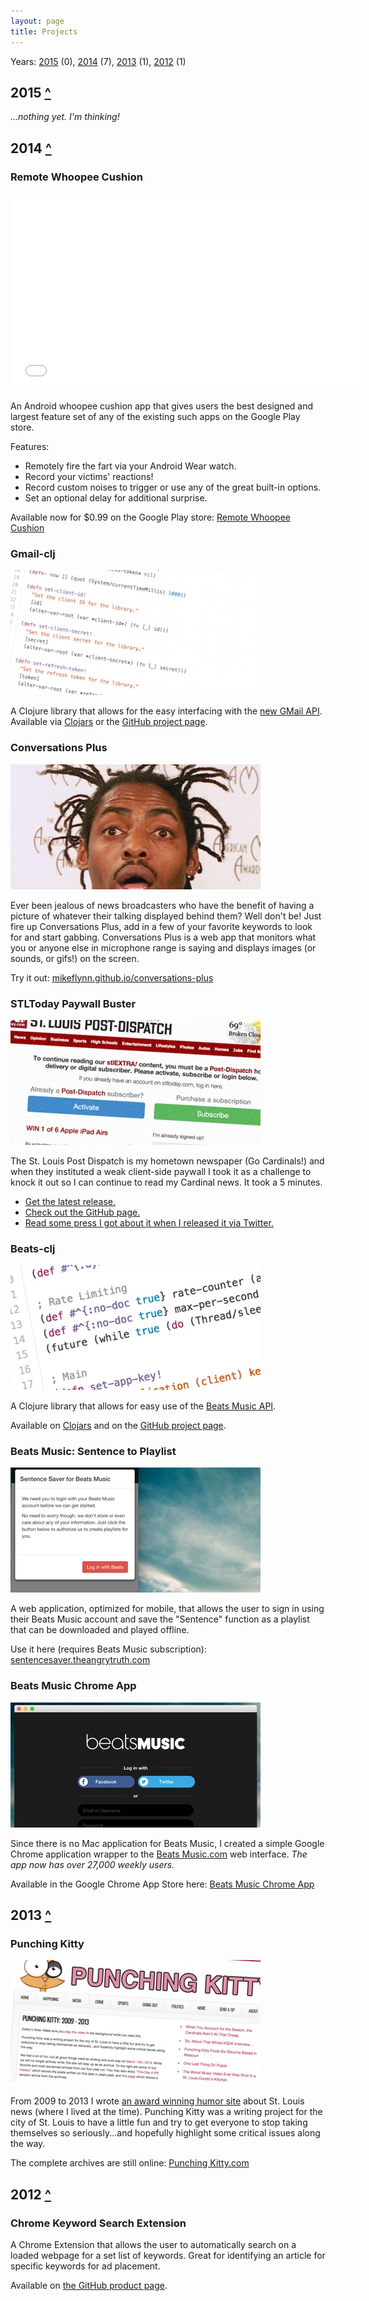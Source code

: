 ```yaml
---
layout: page
title: Projects
---
```


Years: [2015](#2015) (0), [2014](#2014) (7), [2013](#2013) (1), [2012](#2012) (1)

<a name="2015"></a>
## 2015 [&#94;](#top)

_...nothing yet. I'm thinking!_

<a name="2014"></a>
## 2014 [&#94;](#top)

<a name="whoopee"></a>
### Remote Whoopee Cushion

<iframe width="560" height="315" src="//www.youtube.com/embed/q_yuuID4ET8?rel=0" frameborder="0" allowfullscreen></iframe>

An Android whoopee cushion app that gives users the best designed and largest feature set of any of the existing such apps on the Google Play store.

Features:

* Remotely fire the fart via your Android Wear watch.
* Record your victims' reactions!
* Record custom noises to trigger or use any of the great built-in options.
* Set an optional delay for additional surprise.

Available now for $0.99 on the Google Play store: [Remote Whoopee Cushion](https://play.google.com/store/apps/details?id=io.github.mikeflynn.remotewhoopeecushion)

<a name="gmail"></a>
### Gmail-clj

![placeholder](/public/images/gmail-clj.jpg "Medium example image")

A Clojure library that allows for the easy interfacing with the [new GMail API](https://www.youtube.com/watch?v=UhdiQmS3kDs). Available via [Clojars](https://clojars.org/gmail-clj) or the [GitHub project page](https://github.com/mikeflynn/gmail-clj).

<a name="convo"></a>
### Conversations Plus

![placeholder](/public/images/coolio.jpg "Medium example image")

Ever been jealous of news broadcasters who have the benefit of having a picture of whatever their talking displayed behind them? Well don't be! Just fire up Conversations Plus, add in a few of your favorite keywords to look for and start gabbing. Conversations Plus is a web app that monitors what you or anyone else in microphone range is saying and displays images (or sounds, or gifs!) on the screen.

Try it out: [mikeflynn.github.io/conversations-plus](https://mikeflynn.github.io/conversations-plus/)

<a name="stltoday"></a>
### STLToday Paywall Buster

![placeholder](/public/images/stltoday.jpg "Medium example image")

The St. Louis Post Dispatch is my hometown newspaper (Go Cardinals!) and when they instituted a weak client-side paywall I took it as a challenge to knock it out so I can continue to read my Cardinal news. It took a 5 minutes.

* [Get the latest release.](https://github.com/mikeflynn/stltoday-paywall-buster/releases/tag/v2.2)
* [Check out the GitHub page.](https://github.com/mikeflynn/stltoday-paywall-buster)
* [Read some press I got about it when I released it via Twitter.](http://blogs.riverfronttimes.com/dailyrft/2014/04/this_guy_hacked_the_st_louis_p.php)


<a name="beatsclj"></a>
### Beats-clj

![placeholder](/public/images/beats-clj.jpg "Medium example image")

A Clojure library that allows for easy use of the [Beats Music API](https://developer.beatsmusic.com/docs).

Available on [Clojars](https://clojars.org/beats-clj) and on the [GitHub project page](https://github.com/mikeflynn/beats-clj).

<a name="sentence"></a>
### Beats Music: Sentence to Playlist

![placeholder](/public/images/sentence.jpg "Medium example image")

A web application, optimized for mobile, that allows the user to sign in using their Beats Music account and save the "Sentence" function as a playlist that can be downloaded and played offline.

Use it here (requires Beats Music subscription): [sentencesaver.theangrytruth.com](http://sentencesaver.theangrytruth.com)


<a name="beatschrome"></a>
### Beats Music Chrome App

![placeholder](/public/images/chromebeats.jpg "Medium example image")

Since there is no Mac application for Beats Music, I created a simple Google Chrome application wrapper to the [Beats Music.com](http://www.beatsmusic.com/) web interface. *The app now has over 27,000 weekly users.*

Available in the Google Chrome App Store here: [Beats Music Chrome App](https://chrome.google.com/webstore/detail/beats-music-chrome-app/hjeiboeolldhkhfldcipahpigbebkioo)

<a name="2013"></a>
## 2013 [&#94;](#top)

<a name="punchingkitty"></a>
### Punching Kitty

![placeholder](/public/images/punchingkitty.jpg "Medium example image")

From 2009 to 2013 I wrote [an award winning humor site](http://punchingkitty.com/about) about St. Louis news (where I lived at the time). Punching Kitty was a writing project for the city of St. Louis to have a little fun and try to get everyone to stop taking themselves so seriously...and hopefully highlight some critical issues along the way.

The complete archives are still online: [Punching Kitty.com](http://punchingkitty.com/)

<a name="2012"></a>
## 2012 [&#94;](#top)

<a name="keyword"></a>
### Chrome Keyword Search Extension

A Chrome Extension that allows the user to automatically search on a loaded webpage for a set list of keywords. Great for identifying an article for specific keywords for ad placement.

Available on [the GitHub product page](https://github.com/mikeflynn/chrome-keyword-search).
